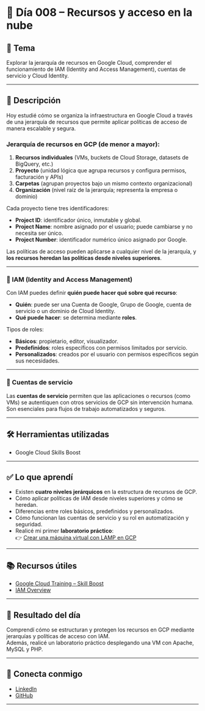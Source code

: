 # 📅 Día 008 – Recursos y acceso en la nube

## 📌 Tema

Explorar la jerarquía de recursos en Google Cloud, comprender el funcionamiento de IAM (Identity and Access Management), cuentas de servicio y Cloud Identity.

---

## 📘 Descripción

Hoy estudié cómo se organiza la infraestructura en Google Cloud a través de una jerarquía de recursos que permite aplicar políticas de acceso de manera escalable y segura.

### Jerarquía de recursos en GCP (de menor a mayor):

1. **Recursos individuales** (VMs, buckets de Cloud Storage, datasets de BigQuery, etc.)
2. **Proyecto** (unidad lógica que agrupa recursos y configura permisos, facturación y APIs)
3. **Carpetas** (agrupan proyectos bajo un mismo contexto organizacional)
4. **Organización** (nivel raíz de la jerarquía; representa la empresa o dominio)

Cada proyecto tiene tres identificadores:

- **Project ID**: identificador único, inmutable y global.
- **Project Name**: nombre asignado por el usuario; puede cambiarse y no necesita ser único.
- **Project Number**: identificador numérico único asignado por Google.

Las políticas de acceso pueden aplicarse a cualquier nivel de la jerarquía, y **los recursos heredan las políticas desde niveles superiores**.

---

### 🔐 IAM (Identity and Access Management)

Con IAM puedes definir **quién puede hacer qué sobre qué recurso**:

- **Quién**: puede ser una Cuenta de Google, Grupo de Google, cuenta de servicio o un dominio de Cloud Identity.
- **Qué puede hacer**: se determina mediante **roles**.

Tipos de roles:

- **Básicos**: propietario, editor, visualizador.
- **Predefinidos**: roles específicos con permisos limitados por servicio.
- **Personalizados**: creados por el usuario con permisos específicos según sus necesidades.

---

### 🤖 Cuentas de servicio

Las **cuentas de servicio** permiten que las aplicaciones o recursos (como VMs) se autentiquen con otros servicios de GCP sin intervención humana. Son esenciales para flujos de trabajo automatizados y seguros.

---

## 🛠️ Herramientas utilizadas

- Google Cloud Skills Boost

---

## ✅ Lo que aprendí

- Existen **cuatro niveles jerárquicos** en la estructura de recursos de GCP.
- Cómo aplicar políticas de IAM desde niveles superiores y cómo se heredan.
- Diferencias entre roles básicos, predefinidos y personalizados.
- Cómo funcionan las cuentas de servicio y su rol en automatización y seguridad.
- Realicé mi primer **laboratorio práctico**:  
  👉 [Crear una máquina virtual con LAMP en GCP](https://www.cloudskillsboost.google/course_templates/60/labs/530141)

---

## 📚 Recursos útiles

- [Google Cloud Training – Skill Boost](https://www.cloudskillsboost.google/)
- [IAM Overview](https://cloud.google.com/iam/docs/overview)

---

## 🎯 Resultado del día

Comprendí cómo se estructuran y protegen los recursos en GCP mediante jerarquías y políticas de acceso con IAM.  
Además, realicé un laboratorio práctico desplegando una VM con Apache, MySQL y PHP.

---

## 🤝 Conecta conmigo

- [LinkedIn](https://www.linkedin.com/in/luis-felipe-carrasco/)
- [GitHub](https://github.com/pipeddev/)

---
